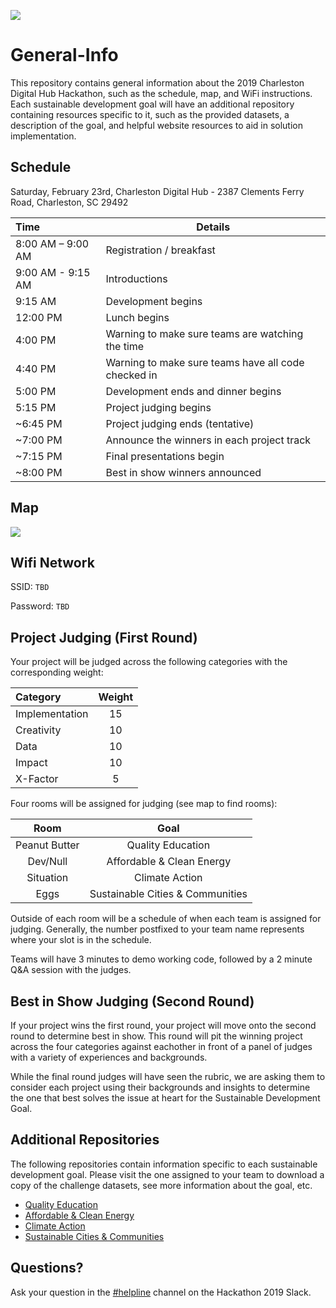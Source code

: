 ![](https://raw.githubusercontent.com/Hackathon2019/General-Info/master/Hackathon2019_Logo.png)
# General-Info
This repository contains general information about the 2019 Charleston Digital Hub Hackathon, such as the schedule, map, and WiFi instructions. Each sustainable development goal will have an additional repository containing resources specific to it, such as the provided datasets, a description of the goal, and helpful website resources to aid in solution implementation.

## Schedule

Saturday, February 23rd, 
Charleston Digital Hub - 2387 Clements Ferry Road, Charleston, SC 29492

| Time              | Details                                                              |
| :---------------- | -------------------------------------------------------------------- |
| 8:00 AM – 9:00 AM | Registration / breakfast                                             |
| 9:00 AM - 9:15 AM | Introductions                                                        |
| 9:15 AM           | Development begins                                                   |
| 12:00 PM          | Lunch begins                                                         |
| 4:00 PM           | Warning to make sure teams are watching the time                     |
| 4:40 PM           | Warning to make sure teams have all code checked in                  |
| 5:00 PM           | Development ends and dinner begins                                   |
| 5:15 PM           | Project judging begins                                               |
| ~6:45 PM          | Project judging ends (tentative)                                     |
| ~7:00 PM          | Announce the winners in each project track                           |
| ~7:15 PM          | Final presentations begin                                            |
| ~8:00 PM          | Best in show winners announced                                       |

## Map
![](https://raw.githubusercontent.com/Hackathon2019/General-Info/master/Hackathon2019_Map.png)
  
## Wifi Network
SSID: `TBD` 

Password: `TBD`

## Project Judging (First Round)
Your project will be judged across the following categories with the corresponding weight:

|  Category      | Weight |
| :------------- | :----: |
| Implementation | 15     |
| Creativity     | 10     |
| Data           | 10     |
| Impact         | 10     |
| X-Factor       | 5      |

Four rooms will be assigned for judging (see map to find rooms):

| Room          | Goal                             |
| :-----------: | :------------------------------: |
| Peanut Butter | Quality Education                |
| Dev/Null      | Affordable & Clean Energy        |
| Situation     | Climate Action                   |
| Eggs          | Sustainable Cities & Communities |

Outside of each room will be a schedule of when each team is assigned for judging. Generally, the number postfixed to your team name represents where your slot is in the schedule. 

Teams will have 3 minutes to demo working code, followed by a 2 minute Q&A session with the judges. 

## Best in Show Judging (Second Round)
If your project wins the first round, your project will move onto the second round to determine best in show. This round will pit the winning project across the four categories against eachother in front of a panel of judges with a variety of experiences and backgrounds.

While the final round judges will have seen the rubric, we are asking them to consider each project using their backgrounds and insights to determine the one that best solves the issue at heart for the Sustainable Development Goal.

## Additional Repositories 

The following repositories contain information specific to each sustainable development goal. Please visit the one assigned to your team to download a copy of the challenge datasets, see more information about the goal, etc. 

+ [Quality Education](https://github.com/charlestondigitalhubhackathon/Quality-Education)
+ [Affordable & Clean Energy](https://github.com/charlestondigitalhubhackathon/Affordable-and-Clean-Energy)
+ [Climate Action](https://github.com/charlestondigitalhubhackathon/Climate-Action)
+ [Sustainable Cities & Communities](https://github.com/charlestondigitalhubhackathon/Sustainable-Cities-and-Communities)

## Questions?

Ask your question in the [#helpline](https://hackathon2019.slack.com/messages/CF4TJ01NU) channel on the Hackathon 2019 Slack. 
